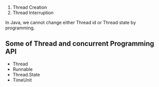 1. Thread Creation
2. Thread Interruption

In Java, we cannot change either Thread id or Thread state by programming.



## Some of Thread and concurrent Programming API

* Thread
* Runnable
* Thread.State
* TimeUnit



